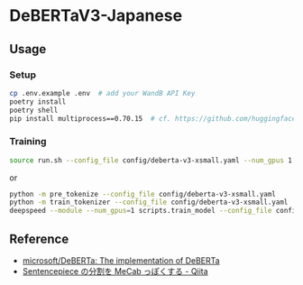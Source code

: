 # DeBERTaV3-Japanese

## Usage
### Setup
```sh
cp .env.example .env  # add your WandB API Key
poetry install
poetry shell
pip install multiprocess==0.70.15  # cf. https://github.com/huggingface/datasets/issues/5613
```
### Training
```sh
source run.sh --config_file config/deberta-v3-xsmall.yaml --num_gpus 1
```
or
```sh
python -m pre_tokenize --config_file config/deberta-v3-xsmall.yaml
python -m train_tokenizer --config_file config/deberta-v3-xsmall.yaml
deepspeed --module --num_gpus=1 scripts.train_model --config_file config/deberta-v3-xsmall.yaml
```

## Reference
- [microsoft/DeBERTa: The implementation of DeBERTa](https://github.com/microsoft/DeBERTa)
- [Sentencepiece の分割を MeCab っぽくする - Qiita](https://qiita.com/taku910/items/fbaeab4684665952d5a9)
